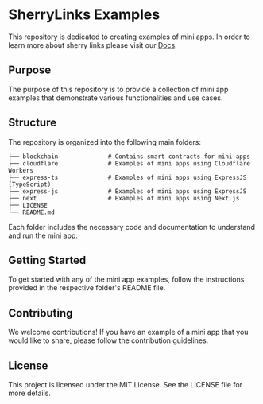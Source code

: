 # SherryLinks Examples

This repository is dedicated to creating examples of mini apps. In order to learn more about sherry links please visit our [Docs](https://docs.getsherry.app/).

## Purpose

The purpose of this repository is to provide a collection of mini app examples that demonstrate various functionalities and use cases.

## Structure

The repository is organized into the following main folders:

```
├── blockchain              # Contains smart contracts for mini apps
├── cloudflare              # Examples of mini apps using Cloudflare Workers
├── express-ts              # Examples of mini apps using ExpressJS (TypeScript)
├── express-js              # Examples of mini apps using ExpressJS
├── next                    # Examples of mini apps using Next.js
├── LICENSE
└── README.md
```

Each folder includes the necessary code and documentation to understand and run the mini app.

## Getting Started

To get started with any of the mini app examples, follow the instructions provided in the respective folder's README file.

## Contributing

We welcome contributions! If you have an example of a mini app that you would like to share, please follow the contribution guidelines.

## License

This project is licensed under the MIT License. See the LICENSE file for more details.
